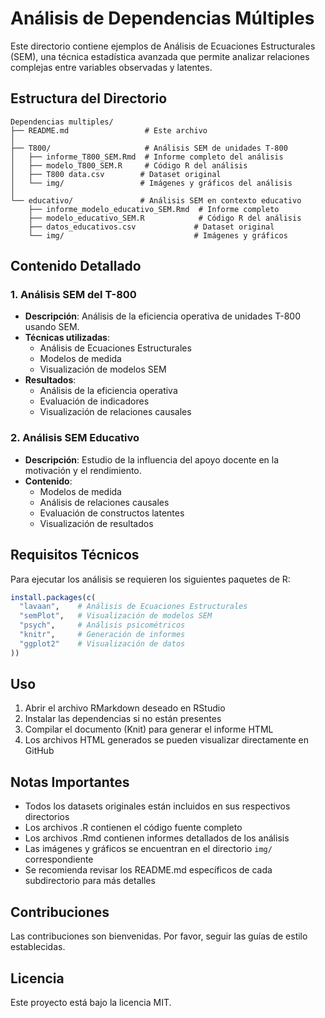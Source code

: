 # Análisis de Dependencias Múltiples

Este directorio contiene ejemplos de Análisis de Ecuaciones Estructurales (SEM), una técnica estadística avanzada que permite analizar relaciones complejas entre variables observadas y latentes.

## Estructura del Directorio

```text
Dependencias multiples/
├── README.md                 # Este archivo
│
├── T800/                     # Análisis SEM de unidades T-800
│   ├── informe_T800_SEM.Rmd  # Informe completo del análisis
│   ├── modelo_T800_SEM.R     # Código R del análisis
│   ├── T800 data.csv        # Dataset original
│   └── img/                 # Imágenes y gráficos del análisis
│
└── educativo/               # Análisis SEM en contexto educativo
    ├── informe_modelo_educativo_SEM.Rmd  # Informe completo
    ├── modelo_educativo_SEM.R            # Código R del análisis
    ├── datos_educativos.csv             # Dataset original
    └── img/                             # Imágenes y gráficos
```

## Contenido Detallado

### 1. Análisis SEM del T-800

- **Descripción**: Análisis de la eficiencia operativa de unidades T-800 usando SEM.
- **Técnicas utilizadas**:
  - Análisis de Ecuaciones Estructurales
  - Modelos de medida
  - Visualización de modelos SEM
- **Resultados**:
  - Análisis de la eficiencia operativa
  - Evaluación de indicadores
  - Visualización de relaciones causales

### 2. Análisis SEM Educativo

- **Descripción**: Estudio de la influencia del apoyo docente en la motivación y el rendimiento.
- **Contenido**:
  - Modelos de medida
  - Análisis de relaciones causales
  - Evaluación de constructos latentes
  - Visualización de resultados

## Requisitos Técnicos

Para ejecutar los análisis se requieren los siguientes paquetes de R:

```r
install.packages(c(
  "lavaan",    # Análisis de Ecuaciones Estructurales
  "semPlot",   # Visualización de modelos SEM
  "psych",     # Análisis psicométricos
  "knitr",     # Generación de informes
  "ggplot2"    # Visualización de datos
))
```

## Uso

1. Abrir el archivo RMarkdown deseado en RStudio
2. Instalar las dependencias si no están presentes
3. Compilar el documento (Knit) para generar el informe HTML
4. Los archivos HTML generados se pueden visualizar directamente en GitHub

## Notas Importantes

- Todos los datasets originales están incluidos en sus respectivos directorios
- Los archivos .R contienen el código fuente completo
- Los archivos .Rmd contienen informes detallados de los análisis
- Las imágenes y gráficos se encuentran en el directorio `img/` correspondiente
- Se recomienda revisar los README.md específicos de cada subdirectorio para más detalles

## Contribuciones

Las contribuciones son bienvenidas. Por favor, seguir las guías de estilo establecidas.

## Licencia

Este proyecto está bajo la licencia MIT. 